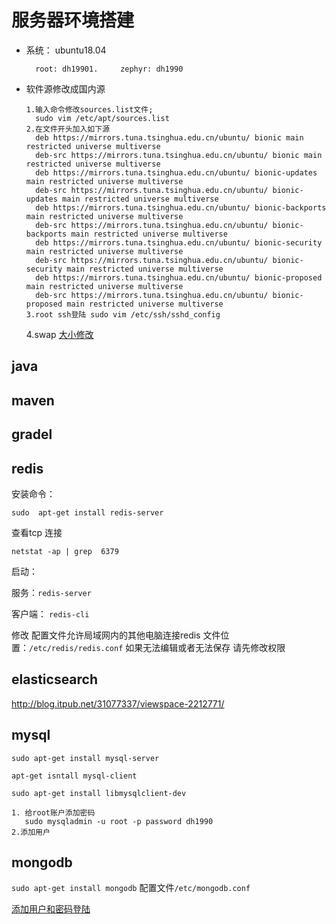 # 服务器环境搭建
- 系统： ubuntu18.04
 
        root: dh19901.     zephyr: dh1990

- 软件源修改成国内源
    
      1.输入命令修改sources.list文件;
        sudo vim /etc/apt/sources.list
      2.在文件开头加入如下源
        deb https://mirrors.tuna.tsinghua.edu.cn/ubuntu/ bionic main restricted universe multiverse
        deb-src https://mirrors.tuna.tsinghua.edu.cn/ubuntu/ bionic main restricted universe multiverse
        deb https://mirrors.tuna.tsinghua.edu.cn/ubuntu/ bionic-updates main restricted universe multiverse
        deb-src https://mirrors.tuna.tsinghua.edu.cn/ubuntu/ bionic-updates main restricted universe multiverse
        deb https://mirrors.tuna.tsinghua.edu.cn/ubuntu/ bionic-backports main restricted universe multiverse
        deb-src https://mirrors.tuna.tsinghua.edu.cn/ubuntu/ bionic-backports main restricted universe multiverse
        deb https://mirrors.tuna.tsinghua.edu.cn/ubuntu/ bionic-security main restricted universe multiverse
        deb-src https://mirrors.tuna.tsinghua.edu.cn/ubuntu/ bionic-security main restricted universe multiverse
        deb https://mirrors.tuna.tsinghua.edu.cn/ubuntu/ bionic-proposed main restricted universe multiverse
        deb-src https://mirrors.tuna.tsinghua.edu.cn/ubuntu/ bionic-proposed main restricted universe multiverse
      3.root ssh登陆 sudo vim /etc/ssh/sshd_config
    4.swap [大小修改](https://blog.lovexu.cc/archives/402)

## java

## maven

## gradel 

## redis

安装命令：

`sudo  apt-get install redis-server`

查看tcp 连接

`netstat -ap | grep  6379`

启动：

服务：`redis-server`      

客户端： `redis-cli`

 

修改 配置文件允许局域网内的其他电脑连接redis 
文件位置：`/etc/redis/redis.conf` 如果无法编辑或者无法保存  请先修改权限
## elasticsearch

http://blog.itpub.net/31077337/viewspace-2212771/

## mysql 

`sudo apt-get install mysql-server`
 
`apt-get isntall mysql-client`
 
`sudo apt-get install libmysqlclient-dev`

    1. 给root账户添加密码
       sudo mysqladmin -u root -p password dh1990
    2.添加用户
        
## mongodb

`sudo apt-get install mongodb`
配置文件`/etc/mongodb.conf`

[添加用户和密码登陆](http://www.cnblogs.com/mengyu/p/9071371.html)